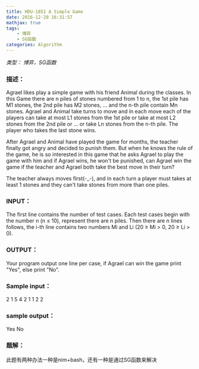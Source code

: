 ```yaml
---
title: HDU-1851 A Simple Game
date: 2016-12-28 16:31:57
mathjax: true
tags: 
    - 博弈
    - SG函数
categories: Algorithm
---
```


*类型： 博弈，SG函数*

### 描述：

Agrael likes play a simple game with his friend Animal during the classes. In this Game there are n piles of stones numbered from 1 to n, the 1st pile has M1 stones, the 2nd pile has M2 stones, ... and the n-th pile contain Mn stones. Agrael and Animal take turns to move and in each move each of the players can take at most L1 stones from the 1st pile or take at most L2 stones from the 2nd pile or ... or take Ln stones from the n-th pile. The player who takes the last stone wins.

After Agrael and Animal have played the game for months, the teacher finally got angry and decided to punish them. But when he knows the rule of the game, he is so interested in this game that he asks Agrael to play the game with him and if Agrael wins, he won't be punished, can Agrael win the game if the teacher and Agrael both take the best move in their turn?

The teacher always moves first(-_-), and in each turn a player must takes at least 1 stones and they can't take stones from more than one piles.

### INPUT：

The first line contains the number of test cases. Each test cases begin with the number n (n ≤ 10), represent there are n piles. Then there are n lines follows, the i-th line contains two numbers Mi and Li (20 ≥ Mi > 0, 20 ≥ Li > 0). 

### OUTPUT：





Your program output one line per case, if Agrael can win the game print "Yes", else print "No". 

### Sample input：

2
1
5 4
2
1 1
2 2

### sample output：

Yes
No

### 题解：

此题有两种办法一种是nim+bash，还有一种是通过SG函数来解决